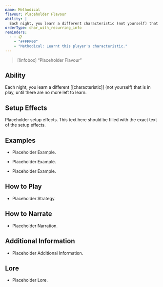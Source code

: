 ```yaml
---
name: Methodical
flavour: Placeholder Flavour
ability: |
  Each night, you learn a different characteristic (not yourself) that is in play, until there are no more left to learn.
orderType: char_with_recurring_info
reminders:
  - - 📋
    - "#FFFF00"
    - "Methodical: Learnt this player's characteristic."
---
```

> [!infobox]
>  “Placeholder Flavour”

## Ability
Each night, you learn a different [[characteristic]] (not yourself) that is in play, until there are no more left to learn.

## Setup Effects
Placeholder setup effects. This text here should be filled with the exact text of the setup effects.

## Examples
- Placeholder Example.

- Placeholder Example.

- Placeholder Example.

## How to Play
- Placeholder Strategy.

## How to Narrate
- Placeholder Narration.

## Additional Information
- Placeholder Additional Information.

## Lore
- Placeholder Lore.